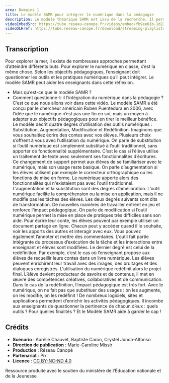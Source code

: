 ```yaml
---
area: Domaine 1
title: Le modèle SAMR pour intégrer le numérique dans la pédagogie
description: Le modèle théorique SAMR est issu de la recherche. Il permet d'interroger l'usage du numérique dans une activité pédagogique afin d'estimer dans quelle mesure cette utilisation modifie les tâches menées par les élèves. Plus d'informations dans cette vidéo !
videoEmbedSrc: https://tube.reseau-canope.fr/videos/embed/fb9ee01b-1d22-404d-8496-d14c0c698796
videoDLHref: https://tube.reseau-canope.fr/download/streaming-playlists/hls/videos/fb9ee01b-1d22-404d-8496-d14c0c698796-1080-fragmented.mp4
---
```


## Transcription

Pour explorer la mer, il existe de nombreuses approches permettant d’atteindre différents buts. Pour explorer le numérique en classe, c’est la même chose. Selon les objectifs pédagogiques, l’enseignant doit questionner les outils et les pratiques numériques qu’il peut intégrer.
Le modèle SAMR peut aider les enseignants dans cette réflexion.
- Mais qu’est-ce que le modèle SAMR ?
- Comment questionne-t-il l’intégration du numérique dans la pédagogie ?
C’est ce que nous allons voir dans cette vidéo.
Le modèle SAMR a été conçu par le chercheur américain Ruben Puentedura en 2006, avec l’idée que le numérique n’est pas une fin en soi, mais un moyen à adapter aux objectifs pédagogiques pour en tirer le meilleur bénéfice.
Le modèle décrit quatre degrés d’utilisation des outils numériques : Substitution, Augmentation, Modification et Redéfinition.
Imaginons que vous souhaitiez écrire des contes avec vos élèves. Plusieurs choix s’offrent à vous avec l’utilisation du numérique.
On parle de substitution si l’outil numérique est simplement substitué à l’outil traditionnel, sans apporter de fonctionnalité supplémentaire.
C’est le cas si l’élève utilise un traitement de texte avec seulement ses fonctionnalités d’écritures.
Ce changement de support permet aux élèves de se familiariser avec le numérique, mais son usage reste basique.
On parle d’augmentation si les élèves utilisent par exemple le correcteur orthographique ou les fonctions de mise en forme. Le numérique apporte alors des fonctionnalités qui n'existaient pas avec l’outil traditionnel.
L’augmentation et la substitution sont des degrés d’amélioration. L’outil numérique facilite la compréhension ou la mise en application, mais il ne modifie pas les tâches des élèves.
Les deux degrés suivants sont dits de transformation. De nouvelles manières de travailler entrent en jeu et renforce l’impact pédagogique.
On parle de modification si l’outil numérique permet la mise en place de pratiques très difficiles sans son aide.
Pour écrire leur conte, les élèves peuvent par exemple utiliser un document partagé en ligne. Chacun peut y accéder quand il le souhaite, voir les apports des autres et interagir avec eux. Vous pouvez également l’annoter et mettre des commentaires.
L’outil fait partie intégrante du processus d’exécution de la tâche et les interactions entre enseignant et élèves sont modifiées.
Le dernier degré est celui de la redéfinition. Par exemple, c’est le cas où l’enseignant propose aux élèves de recueillir leurs contes dans un livre numérique. Les élèves peuvent enrichirent leur travail avec des images, des bruitages et des dialogues enregistrés. L'utilisation du numérique redéfinit alors le projet final. L’élève devient producteur de savoirs et de contenus, il met en œuvre des compétences créatives, collaboratives et de communication. Dans le cas de la redéfinition, l’impact pédagogique est très fort.
Avec le numérique, on ne fait pas que substituer des usages : on les augmente, on les modifie, on les redéfinit ! De nombreux logiciels, sites et applications permettent d’enrichir les activités pédagogiques. Il incombe aux enseignants de questionner la pertinence de chacun d’eux : quels outils ? Pour quelles finalités ?
Et le Modèle SAMR aide à garder le cap !

## Crédits

- **Scénario** : Aurélie Chauvet, Baptiste Caron, Crystel Junca-Alfonso
- **Direction de publication** : Marie-Caroline Missir
- **Production** : Réseau Canopé
- **Partenariat** : Pix
- **Licence** : [CC BY-NC-ND 4.0](https://creativecommons.org/licenses/by-nc-nd/4.0/deed.fr)

Ressource produite avec le soutien du ministère de l’Éducation nationale et de la Jeunesse
